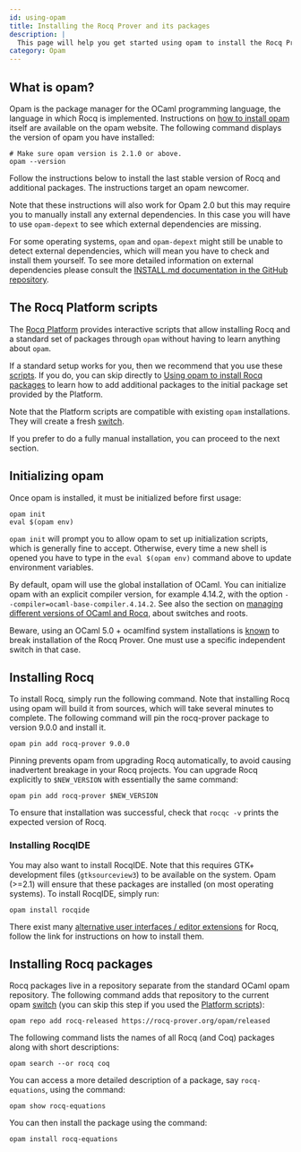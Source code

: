 ```yaml
---
id: using-opam
title: Installing the Rocq Prover and its packages
description: |
  This page will help you get started using opam to install the Rocq Prover and its packages.
category: Opam
---
```


## What is opam?

Opam is the package manager for the OCaml programming language, the language
in which Rocq is implemented.
Instructions on
[how to install opam](https://opam.ocaml.org/doc/Install.html)
itself are available on the opam website.
The following command displays the version of opam you have installed:

```console
# Make sure opam version is 2.1.0 or above.
opam --version
```

Follow the instructions below to install the last stable version of
Rocq and additional packages. The instructions target an opam
newcomer.

Note that these instructions will also work for Opam 2.0 but this
may require you to manually install any external dependencies. In this
case you will have to use `opam-depext` to see which
external dependencies are missing.

For some operating systems, `opam`
and `opam-depext` might still be unable to detect external
dependencies, which will mean you have to check and install them
yourself. To see more detailed information on external dependencies
please consult
the [INSTALL.md documentation in the GitHub repository](https://github.com/rocq-prover/rocq/blob/master/INSTALL.md).

## The Rocq Platform scripts

The [Rocq Platform](https://github.com/rocq-prover/platform)
provides interactive scripts that allow installing Rocq and a standard
set of packages through `opam` without having to learn anything about
`opam`.

If a standard setup works for you, then we recommend that you use
these [scripts](https://github.com/rocq-prover/platform/releases/latest).
If you do, you can skip directly to [Using opam to install Rocq packages](#installing-rocq-packages) to learn how to add additional packages to
the initial package set provided by the Platform.

Note that the Platform scripts are compatible with existing `opam`
installations. They will create a fresh [switch](managing-versions#switches).

If you prefer to do a fully manual installation, you can proceed to
the next section.

## Initializing opam

Once opam is installed, it must be initialized before first
usage:

```console
opam init
eval $(opam env)
```

`opam init` will prompt you to allow opam to set up
initialization scripts, which is generally fine to accept. Otherwise,
every time a new shell is opened you have to type in the
`eval $(opam env)` command above to update environment variables.

By default, opam will use the global installation of OCaml. You can
initialize opam with an explicit compiler version, for example
4.14.2, with the option
`--compiler=ocaml-base-compiler.4.14.2`.
See also the section on [managing different versions of OCaml and Rocq](/docs/managing-versions),
about switches and roots.

Beware, using an OCaml 5.0 + ocamlfind system installations is [known](https://github.com/ocaml/ocamlfind/issues/107) 
to break installation of the Rocq Prover. One must use a specific independent switch in that case. 

## Installing Rocq

To install Rocq, simply run the following command. Note that
installing Rocq using opam will build it from sources, which will take
several minutes to complete. The following command will pin the rocq-prover
package to version 9.0.0 and install it.


```console
opam pin add rocq-prover 9.0.0
```

Pinning prevents opam from upgrading Rocq automatically, to avoid
causing inadvertent breakage in your Rocq projects. You can upgrade Rocq
explicitly to
`$NEW_VERSION` with essentially the same command:

```console
opam pin add rocq-prover $NEW_VERSION
```

To ensure that installation was successful, check that `rocqc -v` prints the expected version of Rocq.

### Installing RocqIDE

You may also want to install RocqIDE. Note that this requires GTK+
development files (`gtksourceview3`) to be available on the
system. Opam (>=2.1) will ensure that these packages are installed (on
most operating systems). To install RocqIDE, simply run:

```console
opam install rocqide
```

There exist many [alternative user interfaces / editor extensions](/install) for Rocq, follow
the link for instructions on how to install them.

## Installing Rocq packages

Rocq packages live in a repository separate from the standard OCaml
opam repository. The following command adds that repository to the
current opam [switch](managing-versions#switches) (you can skip this step if
you used the [Platform scripts](#platform)):

```console
opam repo add rocq-released https://rocq-prover.org/opam/released
```

The following command lists the names of all Rocq (and Coq) packages along
with short descriptions:

```console
opam search --or rocq coq
```

You can access a more detailed description of a package,
say `rocq-equations`, using the command:

```console
opam show rocq-equations
```

You can then install the package using the command:

```console
opam install rocq-equations
```
